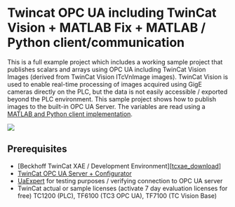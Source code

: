 # Twincat OPC UA including TwinCat Vision + MATLAB Fix + MATLAB / Python client/communication

This is a full example project which includes a working sample project that publishes scalars and arrays using OPC UA including TwinCat Vision Images (derived from TwinCat Vision ITcVnImage images). TwinCat Vision is used to enable real-time processing of images acquired using GigE cameras directly on the PLC, but the data is not easily accessible / exported beyond the PLC environment. This sample project shows how to publish images to the built-in OPC UA Server.
The variables are read using a [MATLAB and Python client implementation](/MATLAB_Python_Client).

![](!docs/img1.png?raw=true)

## Prerequisites

- [Beckhoff TwinCat XAE / Development Environment][[tcxae_download]]
- [TwinCat OPC UA Server + Configurator][tcOPCua]
- [UaExpert][uaexpert] for testing purposes / verifying connection to OPC UA server
- TwinCat actual or sample licenses (activate 7 day evaluation licenses for free) TC1200 (PLC), TF6100 (TC3 OPC UA), TF7100 (TC Vision Base)



[tcxae_download]: <https://www.beckhoff.com/en-en/support/download-finder/search-result/?search=TwinCAT%203%20download%20%7C%20eXtended%20Automation%20Engineering%20%28XAE%29>
[tcOPCua]: <https://www.beckhoff.com/en-en/products/automation/twincat/tfxxxx-twincat-3-functions/tf6xxx-connectivity/tf6100.html#tab_productdetails_3>
[uaexpert]: <https://www.unified-automation.com/products/development-tools/uaexpert.html>

